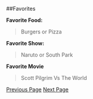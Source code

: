 ##Favorites

**Favorite Food:** 
>Burgers or Pizza 
>   
**Favorite Show:**  
>Naruto or South Park
>
**Favorite Movie**  
>Scott Pilgrim Vs The World
>


[Previous Page](Page2.md)
[Next Page](Page4.md)

